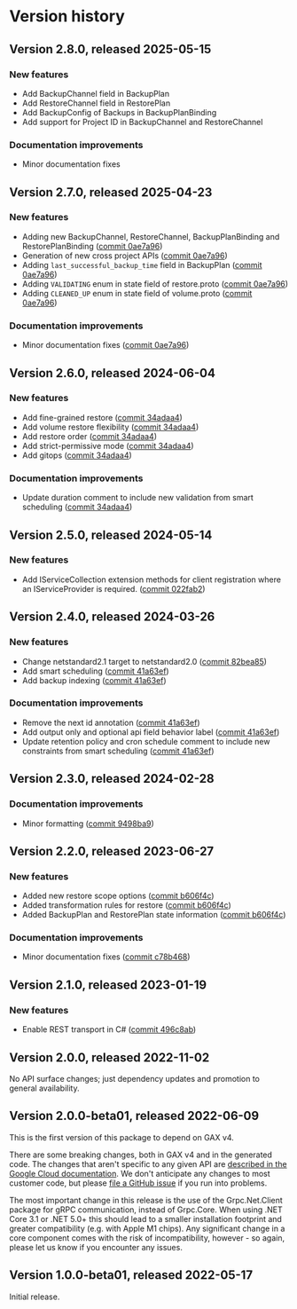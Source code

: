 # Version history

## Version 2.8.0, released 2025-05-15

### New features

- Add BackupChannel field in BackupPlan
- Add RestoreChannel field in RestorePlan
- Add BackupConfig of Backups in BackupPlanBinding
- Add support for Project ID in BackupChannel and RestoreChannel

### Documentation improvements

- Minor documentation fixes

## Version 2.7.0, released 2025-04-23

### New features

- Adding new BackupChannel, RestoreChannel, BackupPlanBinding and RestorePlanBinding ([commit 0ae7a96](https://github.com/googleapis/google-cloud-dotnet/commit/0ae7a9678d9a731ecb4b2dd219f3b8bb05e9e97e))
- Generation of new cross project APIs ([commit 0ae7a96](https://github.com/googleapis/google-cloud-dotnet/commit/0ae7a9678d9a731ecb4b2dd219f3b8bb05e9e97e))
- Adding `last_successful_backup_time` field in BackupPlan ([commit 0ae7a96](https://github.com/googleapis/google-cloud-dotnet/commit/0ae7a9678d9a731ecb4b2dd219f3b8bb05e9e97e))
- Adding `VALIDATING` enum in state field of restore.proto ([commit 0ae7a96](https://github.com/googleapis/google-cloud-dotnet/commit/0ae7a9678d9a731ecb4b2dd219f3b8bb05e9e97e))
- Adding `CLEANED_UP` enum in state field of volume.proto ([commit 0ae7a96](https://github.com/googleapis/google-cloud-dotnet/commit/0ae7a9678d9a731ecb4b2dd219f3b8bb05e9e97e))

### Documentation improvements

- Minor documentation fixes ([commit 0ae7a96](https://github.com/googleapis/google-cloud-dotnet/commit/0ae7a9678d9a731ecb4b2dd219f3b8bb05e9e97e))

## Version 2.6.0, released 2024-06-04

### New features

- Add fine-grained restore ([commit 34adaa4](https://github.com/googleapis/google-cloud-dotnet/commit/34adaa426a01647954131fe89a383ae1d00c5b17))
- Add volume restore flexibility ([commit 34adaa4](https://github.com/googleapis/google-cloud-dotnet/commit/34adaa426a01647954131fe89a383ae1d00c5b17))
- Add restore order ([commit 34adaa4](https://github.com/googleapis/google-cloud-dotnet/commit/34adaa426a01647954131fe89a383ae1d00c5b17))
- Add strict-permissive mode ([commit 34adaa4](https://github.com/googleapis/google-cloud-dotnet/commit/34adaa426a01647954131fe89a383ae1d00c5b17))
- Add gitops ([commit 34adaa4](https://github.com/googleapis/google-cloud-dotnet/commit/34adaa426a01647954131fe89a383ae1d00c5b17))

### Documentation improvements

- Update duration comment to include new validation from smart scheduling ([commit 34adaa4](https://github.com/googleapis/google-cloud-dotnet/commit/34adaa426a01647954131fe89a383ae1d00c5b17))

## Version 2.5.0, released 2024-05-14

### New features

- Add IServiceCollection extension methods for client registration where an IServiceProvider is required. ([commit 022fab2](https://github.com/googleapis/google-cloud-dotnet/commit/022fab203f28fb9c608972af7f8b83f571ae5694))

## Version 2.4.0, released 2024-03-26

### New features

- Change netstandard2.1 target to netstandard2.0 ([commit 82bea85](https://github.com/googleapis/google-cloud-dotnet/commit/82bea850661975b9750ac30753528cc9d2e05240))
- Add smart scheduling ([commit 41a63ef](https://github.com/googleapis/google-cloud-dotnet/commit/41a63ef2d51dec24dd60ce04f2000841fe67245e))
- Add backup indexing ([commit 41a63ef](https://github.com/googleapis/google-cloud-dotnet/commit/41a63ef2d51dec24dd60ce04f2000841fe67245e))

### Documentation improvements

- Remove the next id annotation ([commit 41a63ef](https://github.com/googleapis/google-cloud-dotnet/commit/41a63ef2d51dec24dd60ce04f2000841fe67245e))
- Add output only and optional api field behavior label ([commit 41a63ef](https://github.com/googleapis/google-cloud-dotnet/commit/41a63ef2d51dec24dd60ce04f2000841fe67245e))
- Update retention policy and cron schedule comment to include new constraints from smart scheduling ([commit 41a63ef](https://github.com/googleapis/google-cloud-dotnet/commit/41a63ef2d51dec24dd60ce04f2000841fe67245e))

## Version 2.3.0, released 2024-02-28

### Documentation improvements

- Minor formatting ([commit 9498ba9](https://github.com/googleapis/google-cloud-dotnet/commit/9498ba98ecac1ebc1aa1fa0174aadd089d9f853c))

## Version 2.2.0, released 2023-06-27

### New features

- Added new restore scope options ([commit b606f4c](https://github.com/googleapis/google-cloud-dotnet/commit/b606f4c5293289554f5a035f3f8e0ce4c71ef3fe))
- Added transformation rules for restore ([commit b606f4c](https://github.com/googleapis/google-cloud-dotnet/commit/b606f4c5293289554f5a035f3f8e0ce4c71ef3fe))
- Added BackupPlan and RestorePlan state information ([commit b606f4c](https://github.com/googleapis/google-cloud-dotnet/commit/b606f4c5293289554f5a035f3f8e0ce4c71ef3fe))

### Documentation improvements

- Minor documentation fixes ([commit c78b468](https://github.com/googleapis/google-cloud-dotnet/commit/c78b46845ade4aafe6388159c5d12796fe150c77))

## Version 2.1.0, released 2023-01-19

### New features

- Enable REST transport in C# ([commit 496c8ab](https://github.com/googleapis/google-cloud-dotnet/commit/496c8abe53e80646e5dd5a6d4a2231b11b36969a))

## Version 2.0.0, released 2022-11-02

No API surface changes; just dependency updates and promotion to general availability.

## Version 2.0.0-beta01, released 2022-06-09

This is the first version of this package to depend on GAX v4.

There are some breaking changes, both in GAX v4 and in the generated
code. The changes that aren't specific to any given API are [described in the Google Cloud
documentation](https://cloud.google.com/dotnet/docs/reference/help/breaking-gax4).
We don't anticipate any changes to most customer code, but please [file a
GitHub issue](https://github.com/googleapis/google-cloud-dotnet/issues/new/choose)
if you run into problems.

The most important change in this release is the use of the Grpc.Net.Client package
for gRPC communication, instead of Grpc.Core. When using .NET Core 3.1 or .NET 5.0+
this should lead to a smaller installation footprint and greater compatibility (e.g.
with Apple M1 chips). Any significant change in a core component comes with the risk
of incompatibility, however - so again, please let us know if you encounter any
issues.

## Version 1.0.0-beta01, released 2022-05-17

Initial release.
